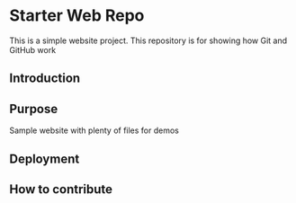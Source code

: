 # Starter Web Repo

This is a simple website project.
This repository is for showing how Git and GitHub work

## Introduction

## Purpose

Sample website with plenty of files for demos

## Deployment


## How to contribute